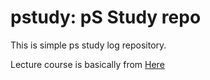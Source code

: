 # pstudy: pS Study repo
This is simple ps study log repository.

Lecture course is basically from [Here](https://github.com/encrypted-def/basic-algo-lecture)

